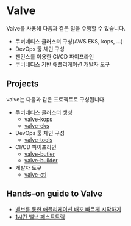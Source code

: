 # Valve

Valve를 사용해 다음과 같은 일을 수행할 수 있습니다.
* 쿠버네티스 클러스터 구성(AWS EKS, kops, ...)
* DevOps 툴 체인 구성
* 젠킨스를 이용한 CI/CD 파이프라인
* 쿠버네티스 기반 애플리케이션 개발자 도구

## Projects
valve는 다음과 같은 프로젝트로 구성됩니다.

* 쿠버네티스 클러스터 생성
  * [valve-kops](https://github.com/opsnow-tools/valve-kops)
  * [valve-eks](https://github.com/opsnow-tools/valve-eks)
* DevOps 툴 체인 구성
  * [valve-tools](https://github.com/opsnow-tools/valve-tools)
* CI/CD 파이프라인
  * [valve-butler](https://github.com/opsnow-tools/valve-butler)
  * [valve-builder](https://github.com/opsnow-tools/valve-builder)
* 개발자 도구
  * [valve-ctl](https://github.com/opsnow-tools/valve-ctl)

## Hands-on guide to Valve
* [밸브를 통한 애플리케이션 배포 빠르게 시작하기](./hands-on/valve-ctl-30min-quickstart.md)
* [1시간 밸브 패스트트랙](./hands-on/valve-fast-track.md)